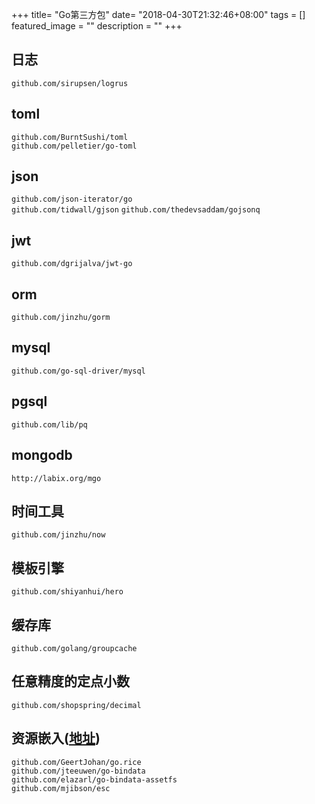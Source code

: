 +++
title= "Go第三方包"
date= "2018-04-30T21:32:46+08:00"
tags = []
featured_image = ""
description = ""
+++

## 日志
`github.com/sirupsen/logrus`

## toml
`github.com/BurntSushi/toml`  
`github.com/pelletier/go-toml`

## json
`github.com/json-iterator/go`  
`github.com/tidwall/gjson`
`github.com/thedevsaddam/gojsonq`

## jwt
`github.com/dgrijalva/jwt-go`

## orm
`github.com/jinzhu/gorm`

## mysql
`github.com/go-sql-driver/mysql`

## pgsql
`github.com/lib/pq`

## mongodb
`http://labix.org/mgo`

## 时间工具
`github.com/jinzhu/now`

## 模板引擎
`github.com/shiyanhui/hero`

## 缓存库
`github.com/golang/groupcache`

## 任意精度的定点小数
`github.com/shopspring/decimal`

## 资源嵌入([地址](https://studygolang.com/articles/5068))
`github.com/GeertJohan/go.rice`  
`github.com/jteeuwen/go-bindata`  
`github.com/elazarl/go-bindata-assetfs`  
`github.com/mjibson/esc`  

